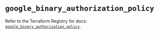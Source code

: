 # `google_binary_authorization_policy`

Refer to the Terraform Registry for docs: [`google_binary_authorization_policy`](https://registry.terraform.io/providers/hashicorp/google/5.40.0/docs/resources/binary_authorization_policy).
